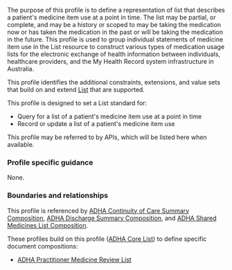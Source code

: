 The purpose of this profile is to define a representation of list that describes a patient's medicine item use at a point in time. The list may be partial, or complete, and may be a history or scoped to may be taking the medication now or has taken the medication in the past or will be taking the medication in the future. This profile is used to group individual statements of medicine item use in the List resource to construct various types of medication usage lists for the electronic exchange of health information between individuals, healthcare providers, and the My Health Record system infrastructure in Australia.

This profile identifies the additional constraints, extensions, and value sets that build on and extend [List](http://hl7.org/fhir/R4/list.html) that are supported. 

This profile is designed to set a List standard for:
* Query for a list of a patient's medicine item use at a point in time
* Record or update a list of a patient's medicine item use

This profile may be referred to by APIs, which will be listed here when available.


### Profile specific guidance
None.


### Boundaries and relationships
This profile is referenced by 
[ADHA Continuity of Care Summary Composition](StructureDefinition-dh-composition-cocs-1.html), 
[ADHA Discharge Summary Composition](StructureDefinition-dh-composition-ds-1.html), and 
[ADHA Shared Medicines List Composition](StructureDefinition-dh-composition-sml-1.html).

These profiles build on this profile ([ADHA Core List](StructureDefinition-dh-list-core-1.html)) to define specific document compositions:
* [ADHA Practitioner Medicine Review List](StructureDefinition-dh-list-medication-use-pmr-1.html) 
